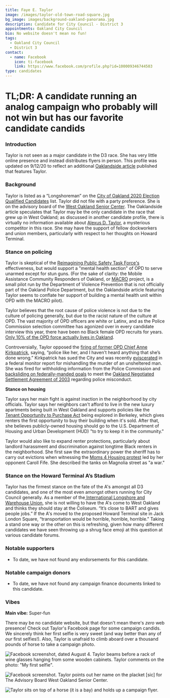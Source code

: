 ```yaml
---
title: Faye E. Taylor
image: /images/taylor-old-town-road-square.jpg
bg_image: images/background-oakland-panorama.jpg
description: Candidate for City Council - District 3
appointments: Oakland City Council
bio: No website doesn't mean no fun!
tags:
  - Oakland City Council
  - District 3
contact:
  - name: Facebook
    icon: ti-facebook
    link: https://www.facebook.com/profile.php?id=100009346744503
type: candidates
---
```

# TL;DR: A candidate running an analog campaign who probably will not win but has our favorite candidate candids

### Introduction

Taylor is not seen as a major candidate in the D3 race.  She has very little online presence and instead distributes flyers in person. This profile was updated on 9/12/20 to reflect an additional [Oaklandside article](https://oaklandside.org/2020/09/11/district-3-council-candidates-differ-on-housing-police-and-the-meaning-of-progressive/) published that features Taylor. 

### Background

Taylor is listed as a “Longshoreman” on the [City of Oakland 2020 Election Qualified Candidates](https://cao-94612.s3.amazonaws.com/documents/2020-Election-Ballot-Order-w-Ballot-Designations.pdf) list. Taylor did not file with a party preference.  She is on the advisory board of the [West Oakland Senior Center](https://www.oaklandca.gov/topics/west-oakland-senior-center). The Oaklandside article speculates that Taylor may be the only candidate in the race that grew up in West Oakland; as discussed in another candidate profile, there is virtually no information available about [Alexus D. Taylor](https://oakmtg.club/candidates/alexus-d-taylor/), a mysterious competitor in this race. She may have the support of fellow dockworkers and union members, particularly with respect to her thoughts on Howard Terminal.

### Stance on policing

Taylor is skeptical of the [Reimagining Public Safety Task Force's](https://www.oaklandca.gov/news/2020/reimagining-public-safety-taskforce#:~:text=The%20purpose%20of%20the%20reimagining,in%20programs%20that%20address%20the) effectiveness, but would support a "mental health section" of OPD to serve unarmed except for stun guns. (For the sake of clarity: the Mobile Assistance Community Responders of Oakland, or [MACRO](https://urbanstrategies.org/wp-content/uploads/2020/06/USC-MACRO-REPORT-6_10_20.pdf) project, is a small pilot run by the Department of Violence Prevention that is not officially part of the Oakland Police Department, but the Oaklandside article featuring Taylor seems to conflate her support of building a mental health unit within OPD with the MACRO pilot). 

Taylor believes that the root cause of police violence is not due to the culture of policing generally, but due to the racist nature of the culture at OPD. The vast majority of OPD officers are white or Latinx, and as the Police Commission selection committee has agonized over in every candidate interview this year, there have been no Black female OPD recruits for years. [Only 10% of the OPD force actually lives in Oakland](http://www2.oaklandnet.com/oakca1/groups/police/documents/report/oak071502.pdf).

Controversially, Taylor opposed the [firing of former OPD Chief Anne Kirkpatrick](https://www.sfchronicle.com/crime/article/Fired-Oakland-Police-Chief-Anne-Kirkpatrick-files-15250973.php), saying, “police like her, and I haven’t heard anything that she’s done wrong.” Kirkpatrick has sued the City and was recently [eviscerated](https://oaklandside.org/2020/08/17/former-opd-chief-allowed-corrosive-police-culture-to-derail-shooting-investigation/) in a federal monitor report for mishandling the murder of an unsheltered man. She was fired for withholding information from the Police Commission and [backsliding on federally-manded goals](https://www.sfchronicle.com/crime/article/Oakland-police-lose-ground-on-reforms-in-court-13704186.php) to meet the [Oakland Negotiated Settlement Agreement of 2003](https://www.oaklandca.gov/resources/oakland-police-negotiated-settlement-agreement-nsa-reports) regarding police misconduct.

**Stance on housing**

Taylor says her main fight is against inaction in the neighborhood by city officials. Taylor says her neighbors can't afford to live in the new luxury apartments being built in West Oakland and supports policies like the [Tenant Opportunity to Purchase Act](https://ebclc.org/topa/) being explored in Berkeley, which gives renters the first opportunity to buy their building when it's sold. After that, she believes publicly-owned housing should go to the U.S. Department of Housing and Urban Development (HUD) "to try to keep it in the community." 

Taylor would also like to expand renter protections, particularly about landlord harassment and discrimination against longtime Black renters in the neighborhood. She first saw the extraordinary power the sheriff has to carry out evictions when witnessing the [Moms 4 Housing protest](https://www.jacobinmag.com/2020/01/alameda-county-oakland-sheriffs-office-homeless-mothers-police-raid) led by her opponent Caroll Fife. She described the tanks on Magnolia street as "a war."

### Stance on the Howard Terminal A’s Stadium

Taylor has the firmest stance on the fate of the A's amongst all D3 candidates, and one of the most even amongst others running for City Council generally. As a member of the[ International Longshore and Warehouse Union](https://www.ilwu.org/), she is not willing to have the A's come to West Oakland and thinks they should stay at the Coliseum. “It’s close to BART and gives people jobs.” If the A's moved to the proposed Howard Terminal site in Jack London Square, “transportation would be horrible, horrible, horrible.” Taking a stand one way or the other on this is refreshing, given how many different candidates we have seen throwing up a shrug face emoji at this question at various candidate forums.

### Notable supporters

* To date, we have not found any endorsements for this candidate.

### Notable campaign donors

* To date, we have not found any campaign finance documents linked to this candidate.

### Vibes

**Main vibe:** Super-fun

There may be no candidate website, but that doesn't mean there's *zero* web presence!  Check out Taylor's Facebook page for some campaign candids.  We sincerely think her first selfie is very sweet (and way better than any of *our* first selfies!).  Also, Taylor is unafraid to climb aboard over a thousand pounds of horse to take a campaign photo.

![Facebook screenshot, dated August 4. Taylor beams before a rack of wine glasses hanging from some wooden cabinets.  Taylor comments on the photo: "My first selfie".](/images/taylor_first_selfie.jpg)

![Facebook screenshot. Taylor points out her name on the placket [sic] for The Advisory Board West Oakland Senior Center.](/images/taylor-senior-center.jpg)

![Taylor sits on top of a horse (it is a bay) and holds up a campaign flyer.](/images/taylor-old-town-road.jpg)